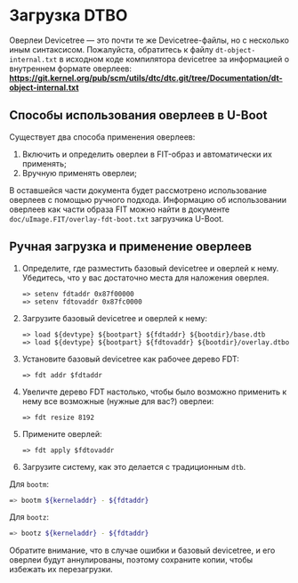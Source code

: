 # Загрузка DTBO

Оверлеи Devicetree — это почти те же Devicetree-файлы, но с несколько иным синтаксисом. Пожалуйста, обратитесь к файлу `dt-object-internal.txt` в исходном коде компилятора devicetree за информацией о внутреннем формате оверлеев: **<https://git.kernel.org/pub/scm/utils/dtc/dtc.git/tree/Documentation/dt-object-internal.txt>**

## Способы использования оверлеев в U-Boot

Существует два способа применения оверлеев:

1. Включить и определить оверлеи в FIT-образ и автоматически их применять;
2. Вручную применять оверлеи;

В оставшейся части документа будет рассмотрено использование оверлеев с помощью ручного подхода. Информацию об использовании оверлеев как части образа FIT можно найти в документе `doc/uImage.FIT/overlay-fdt-boot.txt` загрузчика U-Boot.

## Ручная загрузка и применение оверлеев

<ol>
  <li>Определите, где разместить базовый devicetree и оверлей к нему. Убедитесь, что у вас достаточно места для наложения оверлея.</li>
  <pre><code>=> setenv fdtaddr 0x87f00000
=> setenv fdtovaddr 0x87fc0000</code></pre>

  <li>Загрузите базовый devicetree и оверлей к нему:</li>
  <pre><code>=> load ${devtype} ${bootpart} ${fdtaddr} ${bootdir}/base.dtb
=> load ${devtype} ${bootpart} ${fdtovaddr} ${bootdir}/overlay.dtbo</code></pre>

  <li>Установите базовый devicetree как рабочее дерево FDT:</li>
  <pre><code>=> fdt addr $fdtaddr</code></pre>

  <li>Увеличте дерево FDT настолько, чтобы было возможно применить к нему все возможные (нужные для вас?) оверлеи:</li>
  <pre><code>=> fdt resize 8192</code></pre>

  <li>Примените оверлей:</li>
  <pre><code>=> fdt apply $fdtovaddr</code></pre>

  <li>Загрузите систему, как это делается с традиционным <code>dtb</code>.</li>
</ol>

Для `bootm`:

```bash
=> bootm ${kerneladdr} - ${fdtaddr}
```

Для `bootz`:

```bash
=> bootz ${kerneladdr} - ${fdtaddr}
```

Обратите внимание, что в случае ошибки и базовый devicetree, и его оверлеи будут аннулированы, поэтому сохраните копии, чтобы избежать их перезагрузки.
